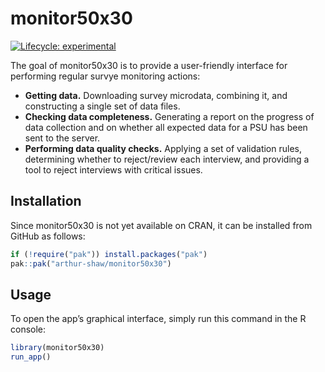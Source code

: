 
<!-- README.md is generated from README.Rmd. Please edit that file -->

# monitor50x30

<!-- badges: start -->

[![Lifecycle:
experimental](https://img.shields.io/badge/lifecycle-experimental-orange.svg)](https://lifecycle.r-lib.org/articles/stages.html#experimental)
<!-- badges: end -->

The goal of monitor50x30 is to provide a user-friendly interface for
performing regular survye monitoring actions:

- **Getting data.** Downloading survey microdata, combining it, and
  constructing a single set of data files.
- **Checking data completeness.** Generating a report on the progress of
  data collection and on whether all expected data for a PSU has been
  sent to the server.
- **Performing data quality checks.** Applying a set of validation
  rules, determining whether to reject/review each interview, and
  providing a tool to reject interviews with critical issues.

## Installation

Since monitor50x30 is not yet available on CRAN, it can be installed
from GitHub as follows:

``` r
if (!require("pak")) install.packages("pak")
pak::pak("arthur-shaw/monitor50x30")
```

## Usage

To open the app’s graphical interface, simply run this command in the R
console:

``` r
library(monitor50x30)
run_app()
```
